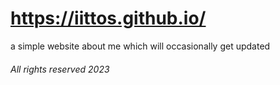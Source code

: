 # https://iittos.github.io/
a simple website about me which will occasionally get updated

<h6> All rights reserved 2023 </h76>
